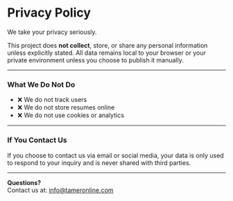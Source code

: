 # Privacy Policy

We take your privacy seriously.

This project does **not collect**, store, or share any personal information unless explicitly stated. All data remains local to your browser or your private environment unless you choose to publish it manually.

---

### What We Do Not Do

- ❌ We do not track users
- ❌ We do not store resumes online
- ❌ We do not use cookies or analytics

---

### If You Contact Us

If you choose to contact us via email or social media, your data is only used to respond to your inquiry and is never shared with third parties.

---

**Questions?**  
Contact us at: [info@tameronline.com](mailto:info@tameronline.com)
